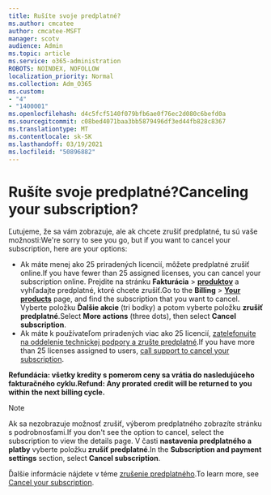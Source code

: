 ```yaml
---
title: Rušíte svoje predplatné?
ms.author: cmcatee
author: cmcatee-MSFT
manager: scotv
audience: Admin
ms.topic: article
ms.service: o365-administration
ROBOTS: NOINDEX, NOFOLLOW
localization_priority: Normal
ms.collection: Adm_O365
ms.custom:
- "4"
- "1400001"
ms.openlocfilehash: d4c5fcf5140f079bfb6ae0f76ec2d080c6befd0a
ms.sourcegitcommit: c08bed4071baa3bb5879496df3ed44fb828c8367
ms.translationtype: MT
ms.contentlocale: sk-SK
ms.lasthandoff: 03/19/2021
ms.locfileid: "50896882"
---
```

# <a name="canceling-your-subscription"></a><span data-ttu-id="f31b9-102">Rušíte svoje predplatné?</span><span class="sxs-lookup"><span data-stu-id="f31b9-102">Canceling your subscription?</span></span>

<span data-ttu-id="f31b9-103">Ľutujeme, že sa vám zobrazuje, ale ak chcete zrušiť predplatné, tu sú vaše možnosti:</span><span class="sxs-lookup"><span data-stu-id="f31b9-103">We're sorry to see you go, but if you want to cancel your subscription, here are your options:</span></span>
  
- <span data-ttu-id="f31b9-104">Ak máte menej ako 25 priradených licencií, môžete predplatné zrušiť online.</span><span class="sxs-lookup"><span data-stu-id="f31b9-104">If you have fewer than 25 assigned licenses, you can cancel your subscription online.</span></span> <span data-ttu-id="f31b9-105">Prejdite na stránku **Fakturácia** \> **[produktov](https://go.microsoft.com/fwlink/p/?linkid=842054)** a vyhľadajte predplatné, ktoré chcete zrušiť.</span><span class="sxs-lookup"><span data-stu-id="f31b9-105">Go to the **Billing** \> **[Your products](https://go.microsoft.com/fwlink/p/?linkid=842054)** page, and find the subscription that you want to cancel.</span></span> <span data-ttu-id="f31b9-106">Vyberte položku **Ďalšie akcie** (tri bodky) a potom vyberte položku **zrušiť predplatné**.</span><span class="sxs-lookup"><span data-stu-id="f31b9-106">Select **More actions** (three dots), then select **Cancel subscription**.</span></span>
- <span data-ttu-id="f31b9-107">Ak máte k používateľom priradených viac ako 25 licencií, [zatelefonujte na oddelenie technickej podpory a zrušte predplatné](https://docs.microsoft.com/microsoft-365/admin/contact-support-for-business-products?view=o365-worldwide).</span><span class="sxs-lookup"><span data-stu-id="f31b9-107">If you have more than 25 licenses assigned to users, [call support to cancel your subscription](https://docs.microsoft.com/microsoft-365/admin/contact-support-for-business-products?view=o365-worldwide).</span></span>
  
<span data-ttu-id="f31b9-108">**Refundácia: všetky kredity s pomerom ceny sa vrátia do nasledujúceho fakturačného cyklu.**</span><span class="sxs-lookup"><span data-stu-id="f31b9-108">**Refund: Any prorated credit will be returned to you within the next billing cycle.**</span></span>

> [!NOTE]
> <span data-ttu-id="f31b9-109">Ak sa nezobrazuje možnosť zrušiť, výberom predplatného zobrazíte stránku s podrobnosťami.</span><span class="sxs-lookup"><span data-stu-id="f31b9-109">If you don't see the option to cancel, select the subscription to view the details page.</span></span> <span data-ttu-id="f31b9-110">V časti **nastavenia predplatného a platby** vyberte položku **zrušiť predplatné**.</span><span class="sxs-lookup"><span data-stu-id="f31b9-110">In the **Subscription and payment settings** section, select **Cancel subscription**.</span></span>

<span data-ttu-id="f31b9-111">Ďalšie informácie nájdete v téme [zrušenie predplatného](https://docs.microsoft.com/microsoft-365/commerce/subscriptions/cancel-your-subscription).</span><span class="sxs-lookup"><span data-stu-id="f31b9-111">To learn more, see [Cancel your subscription](https://docs.microsoft.com/microsoft-365/commerce/subscriptions/cancel-your-subscription).</span></span>
